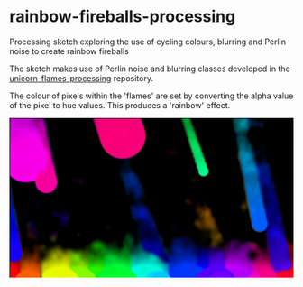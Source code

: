 # rainbow-fireballs-processing
Processing sketch exploring the use of cycling colours, blurring and Perlin noise to create rainbow fireballs

The sketch makes use of Perlin noise and blurring classes developed in the [unicorn-flames-processing](https://github.com/AndrewCraigie/unicorn-flames-processing) repository.

The colour of pixels within the 'flames' are set by converting the alpha value of the pixel to hue values. This produces a 'rainbow' effect.

![rainbow-fireballs](https://github.com/AndrewCraigie/rainbow-fireballs-processing/blob/master/rainbow_fireballs_screenshot.png)
